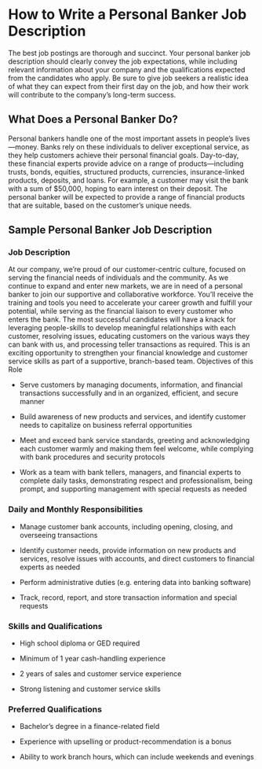 
# How to Write a Personal Banker Job Description

The best job postings are thorough and succinct. Your personal banker job description should clearly convey the job expectations, while including relevant information about your company and the qualifications expected from the candidates who apply. Be sure to give job seekers a realistic idea of what they can expect from their first day on the job, and how their work will contribute to the company’s long-term success.
## What Does a Personal Banker Do?

Personal bankers handle one of the most important assets in people’s lives—money. Banks rely on these individuals to deliver exceptional service, as they help customers achieve their personal financial goals. Day-to-day, these financial experts provide advice on a range of products—including trusts, bonds, equities, structured products, currencies, insurance-linked products, deposits, and loans. For example, a customer may visit the bank with a sum of $50,000, hoping to earn interest on their deposit. The personal banker will be expected to provide a range of financial products that are suitable, based on the customer’s unique needs.
## Sample Personal Banker Job Description

### Job Description

At our company, we’re proud of our customer-centric culture, focused on serving the financial needs of individuals and the community. As we continue to expand and enter new markets, we are in need of a personal banker to join our supportive and collaborative workforce. You’ll receive the training and tools you need to accelerate your career growth and fulfill your potential, while serving as the financial liaison to every customer who enters the bank. The most successful candidates will have a knack for leveraging people-skills to develop meaningful relationships with each customer, resolving issues, educating customers on the various ways they can bank with us, and processing teller transactions as required. This is an exciting opportunity to strengthen your financial knowledge and customer service skills as part of a supportive, branch-based team.
Objectives of this Role

* Serve customers by managing documents, information, and financial transactions successfully and in an organized, efficient, and secure manner

* Build awareness of new products and services, and identify customer needs to capitalize on business referral opportunities

* Meet and exceed bank service standards, greeting and acknowledging each customer warmly and making them feel welcome, while complying with bank procedures and security protocols

* Work as a team with bank tellers, managers, and financial experts to complete daily tasks, demonstrating respect and professionalism, being prompt, and supporting management with special requests as needed

### Daily and Monthly Responsibilities

* Manage customer bank accounts, including opening, closing, and overseeing transactions

* Identify customer needs, provide information on new products and services, resolve issues with accounts, and direct customers to financial experts as needed

* Perform administrative duties (e.g. entering data into banking software)

* Track, record, report, and store transaction information and special requests

### Skills and Qualifications

* High school diploma or GED required

* Minimum of 1 year cash-handling experience

* 2 years of sales and customer service experience

* Strong listening and customer service skills

### Preferred Qualifications

* Bachelor’s degree in a finance-related field

* Experience with upselling or product-recommendation is a bonus

* Ability to work branch hours, which can include weekends and evenings
